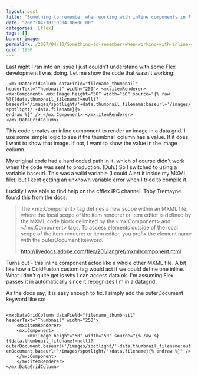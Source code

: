 ```yaml
---
layout: post
title: "Something to remember when working with inline components in Flex"
date: "2007-04-10T10:04:00+06:00"
categories: [flex]
tags: []
banner_image: 
permalink: /2007/04/10/Something-to-remember-when-working-with-inline-components-in-Flex
guid: 1950
---
```


Last night I ran into an issue I just couldn't understand with some Flex development I was doing. Let me show the code that wasn't working:
<!--more-->
<code>							&lt;mx:DataGridColumn dataField="filename_thumbnail" headerText="Thumbnail" width="250"&gt;
	&lt;mx:itemRenderer&gt;
	&lt;mx:Component&gt;
		&lt;mx:Image height="50" width="50" source="{% raw %}{(data.thumbnail_filename!=null)?baseurl+'/images/spotlight/'+data.thumbnail_filename:baseurl+'/images/spotlight/'+data.filename}{% endraw %}" /&gt;
	&lt;/mx:Component&gt;
	&lt;/mx:itemRenderer&gt;
&lt;/mx:DataGridColumn&gt;
</code>

This code creates an inline component to render an image in a data grid. I use some simple logic to see if the thumbnail column has a value. If it does, I want to show that image. If not, I want to show the value in the image column.

My original code had a hard coded path in it, which of course didn't work when the code was sent to production. (Duh.) So I switched to using a variable baseurl. This was a valid variable (I could Alert it inside my MXML file), but I kept getting an unknown variable error when I tried to compile it. 

Luckily I was able to find help on the cfflex IRC channel. Toby Tremayne found this from the docs:

<blockquote>
The &lt;mx:Component&gt; tag defines a new scope within an MXML file, where the local scope of the item renderer or item editor is defined by the MXML code block delimited by the &lt;mx:Component&gt; and &lt;/mx:Component&gt; tags. To access elements outside of the local scope of the item renderer or item editor, you prefix the element name with the outerDocument keyword.

<a href="http://livedocs.adobe.com/flex/201/langref/mxml/component.html">http://livedocs.adobe.com/flex/201/langref/mxml/component.html</a>
</blockquote>

Turns out - this inline component acted like a whole other MXML file. A bit like how a ColdFusion custom tag would act if we could define one inline. What I don't quite get is why I can access data ok. I'm assuming Flex passes it in automatically since it recognizes I'm in a datagrid. 

As the docs say, it is easy enough to fix. I simply add the outerDocument keyword like so:

<code>
&lt;mx:DataGridColumn dataField="filename_thumbnail" headerText="Thumbnail" width="250"&gt;
	&lt;mx:itemRenderer&gt;
	&lt;mx:Component&gt;
		&lt;mx:Image height="50" width="50" source="{% raw %}{(data.thumbnail_filename!=null)?outerDocument.baseurl+'/images/spotlight/'+data.thumbnail_filename:outerDocument.baseurl+'/images/spotlight/'+data.filename}{% endraw %}" /&gt;
	&lt;/mx:Component&gt;
	&lt;/mx:itemRenderer&gt;
&lt;/mx:DataGridColumn&gt;
</code>